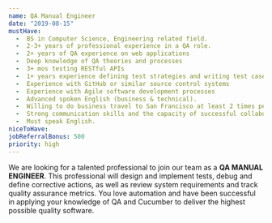 ```yaml
---
name: QA Manual Engineer
date: "2019-08-15"
mustHave:
  -  BS in Computer Science, Engineering related field.
  -  2-3+ years of professional experience in a QA role.
  -  2+ years of QA experience on web applications
  -  Deep knowledge of QA theories and processes
  -  3+ mos testing RESTful APIs
  -  1+ years experience defining test strategies and writing test cases
  -  Experience with GitHub or similar source control systems
  -  Experience with Agile software development processes
  -  Advanced spoken English (business & technical).
  -  Willing to do business travel to San Francisco at least 2 times per year.
  -  Strong communication skills and the capacity of successful collaboration with cross-functional teams.
  -  Must speak English.
niceToHave:
jobReferralBonus: 500
priority: high
---
```

We are looking for a talented professional to join our team as a **QA MANUAL ENGINEER**. This professional will design and implement tests, debug and define corrective actions, as well as review system requirements and track quality assurance metrics. You love automation and have been successful in applying your knowledge of QA and Cucumber to deliver the highest possible quality software.


